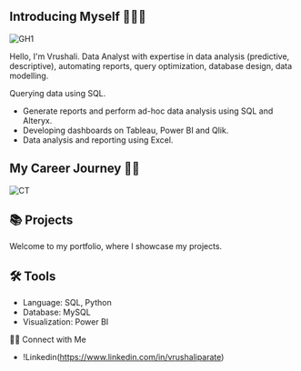 ## Introducing Myself 🙋🏻‍♀️
![GH1](https://github.com/user-attachments/assets/9c4e6939-0634-43a7-bfb7-e6d88e109ccb)

Hello, I'm Vrushali. Data Analyst with expertise in data analysis (predictive, descriptive), automating reports, query optimization, database design, data modelling.

Querying data using SQL.
 - Generate reports and perform ad-hoc data analysis using SQL and Alteryx. 
 - Developing dashboards on Tableau, Power BI and Qlik.
 - Data analysis and reporting using Excel.

## My Career Journey 👩‍💻
![CT](https://github.com/user-attachments/assets/2a46ea9b-77fd-4f2d-b884-097fce67dfca)

## 📚 Projects
Welcome to my portfolio, where I showcase my projects.

## 🛠️ Tools
 - Language: SQL, Python
 - Database: MySQL
 - Visualization: Power BI

👋🏻 Connect with Me
 - !Linkedin(https://www.linkedin.com/in/vrushaliparate)
